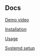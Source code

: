 Docs
---
[Demo video](https://boringproxy.io/#demo-video)

[Installation](https://boringproxy.io/#installation)

[Usage](https://boringproxy.io/usage/)

[Systemd setup](https://github.com/boringproxy/boringproxy/blob/master/docs/systemd.md)
